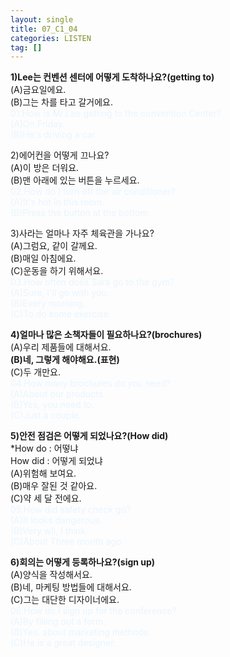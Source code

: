 ```yaml
---
layout: single
title: 07_C1_04
categories: LISTEN
tag: []
--- 
```


__1)Lee는 컨벤션 센터에 어떻게 도착하나요?(getting to)__   
(A)금요일에요.   
(B)그는 차를 타고 갈거에요.   
<span style="color:#E8F5FF">
01.How is Mr.Lee getting to the convention Center?   
(A)On Friday.   
(B)He's driving a car.   
</span>
   
2)에어컨을 어떻게 끄나요?   
(A)이 방은 더워요.   
(B)맨 아래에 있는 버튼을 누르세요.   
<span style="color:#E8F5FF">
02.How do I turn off the air conditioner?   
(A)It's hot in this room.   
(B)Press the button at the bottom.   
</span>
   
3)사라는 얼마나 자주 체육관을 가나요?   
(A)그럼요, 같이 갈께요.   
(B)매일 아침에요.   
(C)운동을 하기 위해서요.   
<span style="color:#E8F5FF">
03.How often does Sara go to the gym?   
(A)Sure, I'll go with you.   
(B)Every morning.   
(C)To do some exercise.   
</span>
   
__4)얼마나 많은 소책자들이 필요하나요?(brochures)__   
(A)우리 제품들에 대해서요.   
__(B)네, 그렇게 해야해요.(표현)__   
(C)두 개만요.   
<span style="color:#E8F5FF">
04.How many brochures do you need?   
(A)About our products.   
(B)Yes, you need to.   
(C)Just a couple.   
</span>
   
__5)안전 점검은 어떻게 되었나요?(How did)__   
*How do : 어떻냐   
How did : 어떻게 되었냐   
(A)위험해 보여요.   
(B)매우 잘된 것 같아요.   
(C)약 세 달 전에요.   
<span style="color:#E8F5FF">
05.How did safety check go?   
(A)It looks dangerous.   
(B)Very wll, I think.   
(C)About Three month ago.   
</span>
   
__6)회의는 어떻게 등록하나요?(sign up)__   
(A)양식을 작성해서요.   
(B)네, 마케팅 방법들에 대해서요.   
(C)그는 대단한 디자이너에요.   
<span style="color:#E8F5FF">
06.How do I sign up for the conference?   
(A)By filling out a form.   
(B)Yes. about marketing methods.   
(C)He is a great designer.   
</span>
